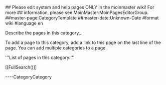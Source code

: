 \#\# Please edit system and help pages ONLY in the moinmaster wiki! For
more \#\# information, please see MoinMaster:MoinPagesEditorGroup.
\#\#master-page:CategoryTemplate \#\#master-date:Unknown-Date \#format
wiki \#language en

Describe the pages in this category...

To add a page to this category, add a link to this page on the last line
of the page. You can add multiple categories to a page.

'''List of pages in this category:'''

\[\[FullSearch()\]\]

----CategoryCategory
